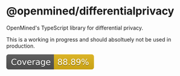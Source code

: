 # @openmined/differentialprivacy

OpenMined's TypeScript library for differential privacy.

This is a working in progress and should absoltuely not be used in production.

![Code Coverage](./coverage/badge.svg)
